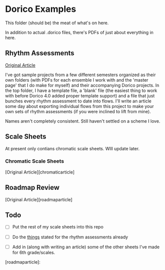 # Dorico Examples

This folder (should be) the meat of what's on here.

In addition to actual .dorico files, there's PDFs of just about everything in here.

## Rhythm Assessments

[Original Article][rhythmassessmentarticle]

I've got sample projects from a few different semesters organized as their own folders (with PDFs for each ensemble I work with and the 'master page' that I do make for myself) and their accompanying Dorico projects. In the top folder, I have a template file, a 'blank' file (the easiest thing to work with before Dorico 4.0 added proper template support) and a file that just bunches every rhythm assessment to date into flows. I'll write an article some day about exporting individual flows from this project to make your own sets of rhythm assessments (if you were inclined to lift from mine). 

Names aren't completely consistent. Still haven't settled on a scheme I love.

## Scale Sheets

At present only contians chromatic scale sheets. WIll update later.

### Chromatic Scale Sheets

[Original Article][chromaticarticle]


## Roadmap Review

[Original Article][roadmaparticle]


## Todo

- [ ] Put the rest of my scale sheets into this repo
- [ ] Do the [things](omnifocus:///task/m8Tb_8rNQNv) stated for the rhythm assessments already
- [ ] Add in (along with writing an article) some of the other sheets I've made for 6th grade/scales. 


[rhythmassessmentarticle]: 
[chromaticarticle]:: 
[roadmaparticle]: 